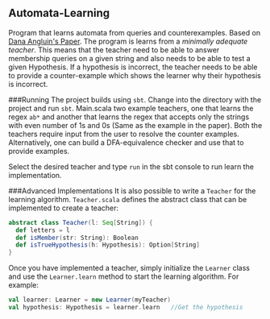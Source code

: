 ## Automata-Learning
Program that learns automata from queries and counterexamples. Based on [Dana Angluin's Paper](http://people.eecs.berkeley.edu/~dawnsong/teaching/s10/papers/angluin87.pdf).
The program is learns from a *minimally adequate teacher*. This means that the teacher need to be able to answer membership queries on a given string and also needs to be able
to test a given Hypothesis. If a hypothesis is incorrect, the teacher needs to be able to provide a counter-example which shows the learner why their hypothesis is incorrect.

###Running
The project builds using `sbt`. Change into the directory with the project and run `sbt`. Main.scala two example teachers, one that learns the regex `ab*` and another 
that learns the regex that accepts only the strings with even number of 1s and 0s (Same as the example in the paper). Both the teachers require input from the user to resolve the
counter examples. Alternatively, one can build a DFA-equivalence checker and use that to provide examples. 

Select the desired teacher and type `run` in the sbt console to run learn the implementation.

###Advanced Implementations
It is also possible to write a `Teacher` for the learning algorithm. `Teacher.scala` defines the abstract class that can be implemented to create a teacher:
```scala
abstract class Teacher(l: Seq[String]) {
  def letters = l
  def isMember(str: String): Boolean
  def isTrueHypothesis(h: Hypothesis): Option[String]
}
```
Once you have implemented a teacher, simply initialize the `Learner` class and use the `Learner.learn` method to start the learning algorithm. For example:
```scala
val learner: Learner = new Learner(myTeacher)
val hypothesis: Hypothesis = learner.learn   //Get the hypothesis
```
